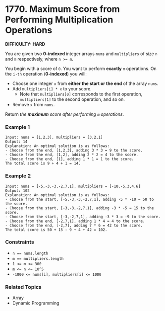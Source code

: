 # 1770. Maximum Score from Performing Multiplication Operations

**DIFFICULTY: HARD**

You are given two **0-indexed** integer arrays `nums` and `multipliers` of size `n` and `m` respectively, where `n >= m`.

You begin with a score of `0`. You want to perform **exactly** `m` operations. On the `i-th` operation (**0-indexed**) you will:

* Choose one integer `x` from **either the start or the end** of the array `nums`.
* Add `multipliers[i] * x` to your score.
  * Note that `multipliers[0]` corresponds to the first operation, `multipliers[1]` to the second operation, and so on.
* Remove `x` from `nums`.

Return *the ***maximum*** score after performing `m` operations*.


### Example 1
```
Input: nums = [1,2,3], multipliers = [3,2,1]
Output: 14
Explanation: An optimal solution is as follows:
- Choose from the end, [1,2,3], adding 3 * 3 = 9 to the score.
- Choose from the end, [1,2], adding 2 * 2 = 4 to the score.
- Choose from the end, [1], adding 1 * 1 = 1 to the score.
The total score is 9 + 4 + 1 = 14.
```


### Example 2
```
Input: nums = [-5,-3,-3,-2,7,1], multipliers = [-10,-5,3,4,6]
Output: 102
Explanation: An optimal solution is as follows:
- Choose from the start, [-5,-3,-3,-2,7,1], adding -5 * -10 = 50 to the score.
- Choose from the start, [-3,-3,-2,7,1], adding -3 * -5 = 15 to the score.
- Choose from the start, [-3,-2,7,1], adding -3 * 3 = -9 to the score.
- Choose from the end, [-2,7,1], adding 1 * 4 = 4 to the score.
- Choose from the end, [-2,7], adding 7 * 6 = 42 to the score. 
The total score is 50 + 15 - 9 + 4 + 42 = 102.
```


### Constraints

* `n == nums.length`
* `m == multipliers.length`
* `1 <= m <= 300`
* `m <= n <= 10^5`
* `-1000 <= nums[i], multipliers[i] <= 1000`


### Related Topics

* Array
* Dynamic Programming
